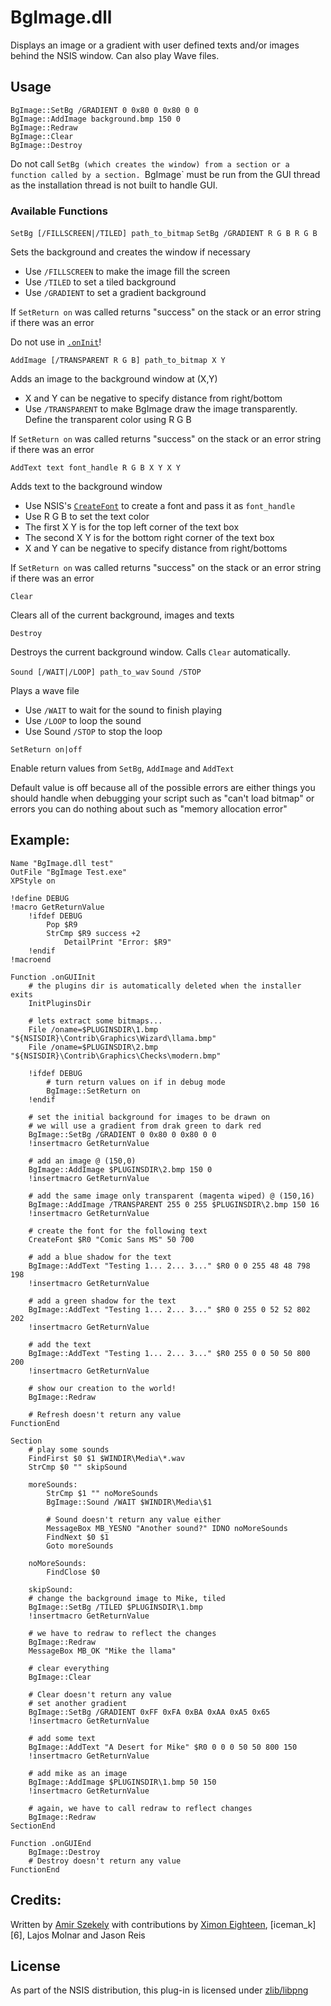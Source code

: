 # BgImage.dll 

Displays an image or a gradient with user defined texts and/or images behind the NSIS window. Can also play Wave files.

## Usage

    BgImage::SetBg /GRADIENT 0 0x80 0 0x80 0 0
    BgImage::AddImage background.bmp 150 0
    BgImage::Redraw
    BgImage::Clear
    BgImage::Destroy

Do not call `SetBg (which creates the window) from a section or a function called by a section. `BgImage` must be run from the GUI thread as the installation thread is not built to handle GUI.

### Available Functions

`SetBg [/FILLSCREEN|/TILED] path_to_bitmap`
`SetBg /GRADIENT R G B R G B`

Sets the background and creates the window if necessary

* Use `/FILLSCREEN` to make the image fill the screen
* Use `/TILED` to set a tiled background
* Use `/GRADIENT` to set a gradient background

If `SetReturn on` was called returns "success" on the stack or an error string if there was an error

Do not use in [`.onInit`][1]!

`AddImage [/TRANSPARENT R G B] path_to_bitmap X Y`

Adds an image to the background window at (X,Y)

* X and Y can be negative to specify distance from right/bottom
* Use `/TRANSPARENT` to make BgImage draw the image transparently. Define the transparent color using R G B

If `SetReturn on` was called returns "success" on the stack or an error string if there was an error

`AddText text font_handle R G B X Y X Y`

Adds text to the background window

* Use NSIS's [`CreateFont`][2] to create a font and pass it as `font_handle`
* Use R G B to set the text color
* The first X Y is for the top left corner of the text box
* The second X Y is for the bottom right corner of the text box
* X and Y can be negative to specify distance from right/bottoms

If `SetReturn on` was called returns "success" on the stack or an error string if there was an error

`Clear`

Clears all of the current background, images and texts

`Destroy`

 Destroys the current background window. Calls `Clear` automatically.

`Sound [/WAIT|/LOOP] path_to_wav`
`Sound /STOP`

Plays a wave file

* Use `/WAIT` to wait for the sound to finish playing
* Use `/LOOP` to loop the sound
* Use Sound `/STOP` to stop the loop

`SetReturn on|off`

Enable return values from `SetBg`, `AddImage` and `AddText`

Default value is off because all of the possible errors are either things you should handle when debugging your script such as "can't load bitmap" or errors you can do nothing about such as "memory allocation error"

## Example:

    Name "BgImage.dll test"
    OutFile "BgImage Test.exe"
    XPStyle on

    !define DEBUG
    !macro GetReturnValue
        !ifdef DEBUG
            Pop $R9
            StrCmp $R9 success +2
                DetailPrint "Error: $R9"
        !endif
    !macroend

    Function .onGUIInit
        # the plugins dir is automatically deleted when the installer exits
        InitPluginsDir

        # lets extract some bitmaps...
        File /oname=$PLUGINSDIR\1.bmp "${NSISDIR}\Contrib\Graphics\Wizard\llama.bmp"
        File /oname=$PLUGINSDIR\2.bmp "${NSISDIR}\Contrib\Graphics\Checks\modern.bmp"

        !ifdef DEBUG
            # turn return values on if in debug mode
            BgImage::SetReturn on
        !endif

        # set the initial background for images to be drawn on
        # we will use a gradient from drak green to dark red
        BgImage::SetBg /GRADIENT 0 0x80 0 0x80 0 0
        !insertmacro GetReturnValue

        # add an image @ (150,0)
        BgImage::AddImage $PLUGINSDIR\2.bmp 150 0
        !insertmacro GetReturnValue

        # add the same image only transparent (magenta wiped) @ (150,16)
        BgImage::AddImage /TRANSPARENT 255 0 255 $PLUGINSDIR\2.bmp 150 16
        !insertmacro GetReturnValue

        # create the font for the following text
        CreateFont $R0 "Comic Sans MS" 50 700

        # add a blue shadow for the text
        BgImage::AddText "Testing 1... 2... 3..." $R0 0 0 255 48 48 798 198
        !insertmacro GetReturnValue

        # add a green shadow for the text
        BgImage::AddText "Testing 1... 2... 3..." $R0 0 255 0 52 52 802 202
        !insertmacro GetReturnValue

        # add the text
        BgImage::AddText "Testing 1... 2... 3..." $R0 255 0 0 50 50 800 200
        !insertmacro GetReturnValue

        # show our creation to the world!
        BgImage::Redraw

        # Refresh doesn't return any value
    FunctionEnd

    Section
        # play some sounds
        FindFirst $0 $1 $WINDIR\Media\*.wav
        StrCmp $0 "" skipSound

        moreSounds:
            StrCmp $1 "" noMoreSounds
            BgImage::Sound /WAIT $WINDIR\Media\$1

            # Sound doesn't return any value either
            MessageBox MB_YESNO "Another sound?" IDNO noMoreSounds
            FindNext $0 $1
            Goto moreSounds

        noMoreSounds:
            FindClose $0

        skipSound:
        # change the background image to Mike, tiled
        BgImage::SetBg /TILED $PLUGINSDIR\1.bmp
        !insertmacro GetReturnValue

        # we have to redraw to reflect the changes
        BgImage::Redraw
        MessageBox MB_OK "Mike the llama"

        # clear everything
        BgImage::Clear

        # Clear doesn't return any value
        # set another gradient
        BgImage::SetBg /GRADIENT 0xFF 0xFA 0xBA 0xAA 0xA5 0x65
        !insertmacro GetReturnValue

        # add some text
        BgImage::AddText "A Desert for Mike" $R0 0 0 0 50 50 800 150
        !insertmacro GetReturnValue

        # add mike as an image
        BgImage::AddImage $PLUGINSDIR\1.bmp 50 150
        !insertmacro GetReturnValue

        # again, we have to call redraw to reflect changes
        BgImage::Redraw
    SectionEnd
    
    Function .onGUIEnd
        BgImage::Destroy
        # Destroy doesn't return any value
    FunctionEnd

## Credits:

Written by [Amir Szekely][3] with contributions by [Ximon Eighteen][4], [iceman_k][6], Lajos Molnar and Jason Reis

## License

As part of the NSIS distribution, this plug-in is licensed under [zlib/libpng][3]

[1]: ../Callbacks/onInit.markdown
[2]: ../Reference/CreateFont.markdown
[3]: http://nsis.sourceforge.net/User:Kichik
[4]: http://nsis.sourceforge.net/User:Sunjammer
[5]: http://nsis.sourceforge.net/User:Iceman_K
[3]: http://opensource.org/licenses/Zlib
